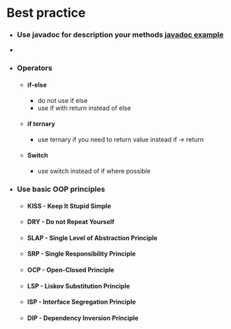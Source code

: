 # Best practice

- ### Use javadoc for description your methods [javadoc example](https://docs.oracle.com/javase/8/docs/technotes/tools/windows/javadoc.html)
-
- ### Operators
    - #### if-else
        - do not use if else
        - use if with return instead of else
    - #### if ternary
        - use ternary if you need to return value instead if -> return
    - #### Switch
        - use switch instead of if where possible

- ### Use basic OOP principles
    - #### KISS - Keep It Stupid Simple
    - #### DRY - Do not Repeat Yourself
    - #### SLAP - Single Level of Abstraction Principle
    - #### SRP - Single Responsibility Principle
    - #### OCP - Open-Closed Principle
    - #### LSP - Liskov Substitution Principle
    - #### ISP - Interface Segregation Principle
    - #### DIP - Dependency Inversion Principle